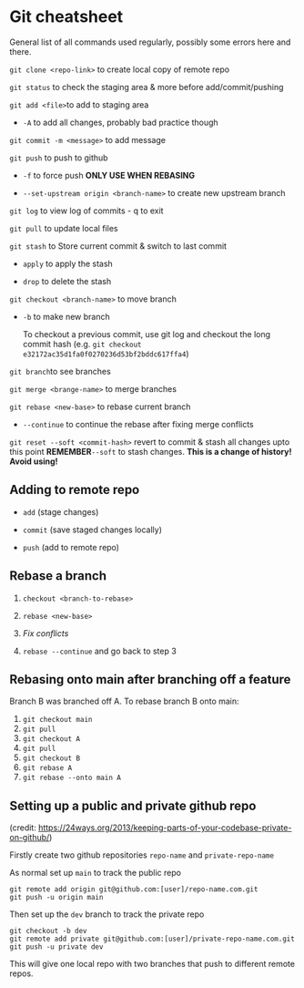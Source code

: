 # Git cheatsheet

General list of all commands used regularly, possibly some errors here and there.

` git clone <repo-link> ` to create local copy of remote repo 

`git status` to check the staging area & more before add/commit/pushing

`git add <file>`to add to staging area
 - `-A` to add all changes, probably bad practice though

`git commit -m <message>` to add message

`git push` to push to github

 - `-f` to force push **ONLY USE WHEN REBASING**

 - `--set-upstream origin <branch-name>` to create new upstream branch

`git log` to view log of commits - q to exit

`git pull` to update local files

`git stash` to Store current commit & switch to last commit

- `apply` to apply the stash

- `drop` to delete the stash


`git checkout <branch-name>` to move branch

 - `-b` to make new branch

    To checkout a previous commit, use git log and checkout the long commit hash (e.g. `git checkout e32172ac35d1fa0f0270236d53bf2bddc617ffa4`)

`git branch`to see branches

`git merge <brange-name>` to merge branches

`git rebase <new-base>` to rebase current branch

  - `--continue` to continue the rebase after fixing merge conflicts

  `git reset --soft <commit-hash>` revert to commit & stash all changes upto this point **REMEMBER**`--soft` to stash changes. **This is a change of history! Avoid using!**


## Adding to remote repo

- `add` (stage changes)

- `commit` (save staged changes locally)

- `push` (add to remote repo)

## Rebase a branch

1. `checkout <branch-to-rebase>` 

2. `rebase <new-base>`

3. _Fix conflicts_

4. `rebase --continue` and go back to step 3

## Rebasing onto main after branching off a feature
Branch B was branched off A. To rebase branch B onto main:
1. `git checkout main`
2. `git pull`
3. `git checkout A`
4. `git pull`
5. `git checkout B`
6. `git rebase A`
7. `git rebase --onto main A`


## Setting up a public and private github repo
(credit: https://24ways.org/2013/keeping-parts-of-your-codebase-private-on-github/) 

Firstly create two github repositories `repo-name` and `private-repo-name`

As normal set up `main` to track the public repo
```shell
git remote add origin git@github.com:[user]/repo-name.com.git
git push -u origin main
```
Then set up the `dev` branch to track the private repo
```shell
git checkout -b dev
git remote add private git@github.com:[user]/private-repo-name.com.git
git push -u private dev
```
This will give one local repo with two branches that push to different remote repos.
